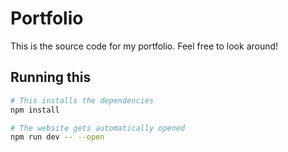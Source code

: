 # Portfolio

This is the source code for my portfolio.
Feel free to look around!

## Running this

```bash
# This installs the dependencies
npm install

# The website gets automatically opened
npm run dev -- --open
```

